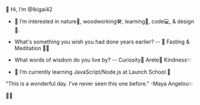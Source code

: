 👋 Hi, I’m @Ikigai42

- 👀 I’m interested in nature🌲, woodworking🛠, learning🧠, code💻, & design🎨. 

- What's something you wish you had done years earlier?
-- 💪 Fasting & Meditation 🧘‍♂️ 

- What words of wisdom do you live by?
-- Curiosity👀 Arete💯 Kindness✨

- 🌱 I’m currently learning JavaScript/Node.js at Launch School 🚀

"This is a wonderful day. I've never seen this one before." -Maya Angelou✨

🖖😎

<!---
Ikigai42/Ikigai42 is a ✨ special ✨ repository because its `README.md` (this file) appears on your GitHub profile.
You can click the Preview link to take a look at your changes.
--->
